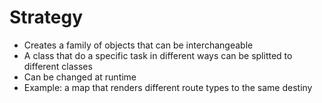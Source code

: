 # Strategy

- Creates a family of objects that can be interchangeable
- A class that do a specific task in different ways can be splitted to different classes
- Can be changed at runtime
- Example: a map that renders different route types to the same destiny